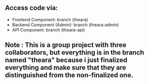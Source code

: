 ## Access code via:
- Frontend Component: branch (theara)
- Backend Component (Admin): branch (theara-admin)
- API Component: branch (theara-api)

## Note : This is a group project with three collaborators, but everything is in the branch named "theara" because i just finalized everything and make sure that they are distinguished from the non-finalized one. 
